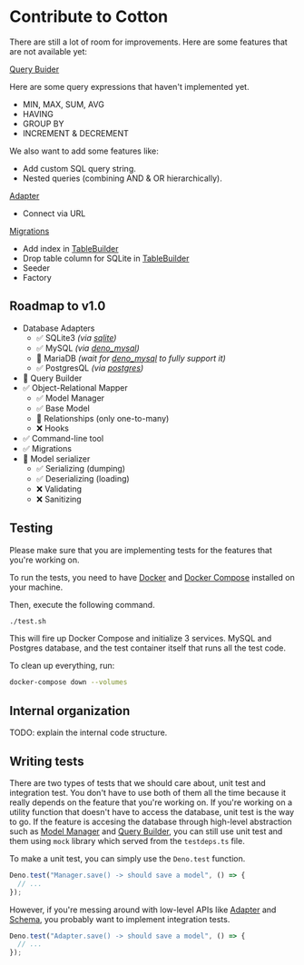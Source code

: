 # Contribute to Cotton

There are still a lot of room for improvements. Here are some features that are not available yet:

[Query Buider](./src/querybuilder.ts)

Here are some query expressions that haven't implemented yet.

- MIN, MAX, SUM, AVG
- HAVING
- GROUP BY
- INCREMENT & DECREMENT

We also want to add some features like:

- Add custom SQL query string.
- Nested queries (combining AND & OR hierarchically).

[Adapter](./src/adapters)

- Connect via URL

[Migrations](./src/migrations)

- Add index in [TableBuilder](./src/migrations/tablebuilder.ts)
- Drop table column for SQLite in [TableBuilder](./src/migrations/tablebuilder.ts)
- Seeder
- Factory

## Roadmap to v1.0

- Database Adapters
  - ✅ SQLite3 _(via [sqlite](https://github.com/dyedgreen/deno-sqlite))_
  - ✅ MySQL _(via [deno_mysql](https://manyuanrong/deno_mysql))_
  - 🚧 MariaDB _(wait for [deno_mysql](https://github.com/manyuanrong/deno_mysql) to fully support it)_
  - ✅ PostgresQL _(via [postgres](https://github.com/deno-postgres/deno-postgres))_
- 🚧 Query Builder
- ✅ Object-Relational Mapper
  - ✅ Model Manager
  - ✅ Base Model
  - 🚧 Relationships (only one-to-many)
  - ❌ Hooks
- ✅ Command-line tool
- ✅ Migrations
- 🚧 Model serializer
  - ✅ Serializing (dumping)
  - ✅ Deserializing (loading)
  - ❌ Validating
  - ❌ Sanitizing

## Testing

Please make sure that you are implementing tests for the features that you're working on.

To run the tests, you need to have [Docker](https://docs.docker.com/get-docker/) and [Docker Compose](https://docs.docker.com/compose/) installed on your machine.

Then, execute the following command.

```sh
./test.sh
```

This will fire up Docker Compose and initialize 3 services. MySQL and Postgres database, and the test container itself that runs all the test code.

To clean up everything, run:

```sh
docker-compose down --volumes
```

## Internal organization

TODO: explain the internal code structure.

## Writing tests

There are two types of tests that we should care about, unit test and integration test. You don't have to use both of them all the time because it really depends on the feature that you're working on. If you're working on a utility function that doesn't have to access the database, unit test is the way to go. If the feature is accesing the database through high-level abstraction such as [Model Manager](https://rahmanfadhil.github.io/cotton) and [Query Builder](https://rahmanfadhil.github.io/cotton/guide/query-builder), you can still use unit test and them using `mock` library which served from the `testdeps.ts` file.

To make a unit test, you can simply use the `Deno.test` function.

```ts
Deno.test("Manager.save() -> should save a model", () => {
  // ...
});
```

However, if you're messing around with low-level APIs like [Adapter](./src/adapter.ts) and [Schema](./src/migrations/schema.ts), you probably want to implement integration tests.

```ts
Deno.test("Adapter.save() -> should save a model", () => {
  // ...
});
```
